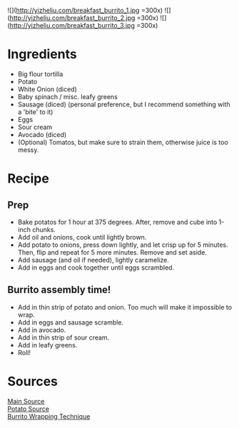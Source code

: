 ![](http://yizheliu.com/breakfast_burrito_1.jpg =300x)
![](http://yizheliu.com/breakfast_burrito_2.jpg =300x)
![](http://yizheliu.com/breakfast_burrito_3.jpg =300x)

# Ingredients
* Big flour tortilla
* Potato
* White Onion (diced)
* Baby spinach / misc. leafy greens
* Sausage (diced) (personal preference, but I recommend something with a 'bite' to it)
* Eggs
* Sour cream
* Avocado (diced)
* (Optional) Tomatos, but make sure to strain them, otherwise juice is too messy.

# Recipe

## Prep
* Bake potatos for 1 hour at 375 degrees. After, remove and cube into 1-inch chunks.
* Add oil and onions, cook until lightly brown.
* Add potato to onions, press down lightly, and let crisp up for 5 minutes. Then, flip and repeat for 5 more minutes. Remove and set aside.
* Add sausage (and oil if needed), lightly caramelize.
* Add in eggs and cook together until eggs scrambled.

## Burrito assembly time!
* Add in thin strip of potato and onion. Too much will make it impossible to wrap.
* Add in eggs and sausage scramble.
* Add in avocado.
* Add in thin strip of sour cream.
* Add in leafy greens.
* Roll!


# Sources
[Main Source](https://www.onceuponachef.com/recipes/breakfast-burritos.html)\
[Potato Source](https://www.foodnetwork.com/recipes/ree-drummond/pws-breakfast-burritos-recipe-2058867)\
[Burrito Wrapping Technique](https://www.youtube.com/watch?v=9t6F14EyQ88)
